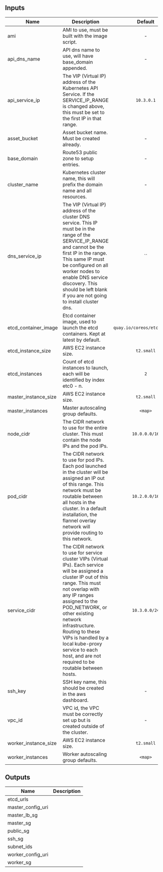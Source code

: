 
## Inputs

| Name | Description | Default | Required |
|------|-------------|:-----:|:-----:|
| ami | AMI to use, must be built with the image script. | - | yes |
| api_dns_name | API dns name to use, will have base_domain appended. | - | yes |
| api_service_ip | The VIP (Virtual IP) address of the Kubernetes API Service. If the SERVICE_IP_RANGE is changed above, this must be set to the first IP in that range. | `10.3.0.1` | no |
| asset_bucket | Asset bucket name. Must be created already. | - | yes |
| base_domain | Route53 public zone to setup entries. | - | yes |
| cluster_name | Kubernetes cluster name, this will prefix the domain name and all resources. | - | yes |
| dns_service_ip | The VIP (Virtual IP) address of the cluster DNS service. This IP must be in the range of the SERVICE_IP_RANGE and cannot be the first IP in the range. This same IP must be configured on all worker nodes to enable DNS service discovery. This should be left blank if you are not going to install cluster dns. | `` | no |
| etcd_container_image | Etcd container image, used to launch the etcd containers. Kept at latest by default. | `quay.io/coreos/etcd:latest` | no |
| etcd_instance_size | AWS EC2 instance size. | `t2.small` | no |
| etcd_instances | Count of etcd instances to launch, each will be identified by index etc0 - n. | `2` | no |
| master_instance_size | AWS EC2 instance size. | `t2.small` | no |
| master_instances | Master autoscaling group defaults. | `<map>` | no |
| node_cidr | The CIDR network to use for the entire cluster. This must contain the node IPs and the pod IPs. | `10.0.0.0/16` | no |
| pod_cidr | The CIDR network to use for pod IPs. Each pod launched in the cluster will be assigned an IP out of this range. This network must be routable between all hosts in the cluster. In a default installation, the flannel overlay network will provide routing to this network. | `10.2.0.0/16` | no |
| service_cidr | The CIDR network to use for service cluster VIPs (Virtual IPs). Each service will be assigned a cluster IP out of this range. This must not overlap with any IP ranges assigned to the POD_NETWORK, or other existing network infrastructure. Routing to these VIPs is handled by a local kube-proxy service to each host, and are not required to be routable between hosts. | `10.3.0.0/24` | no |
| ssh_key | SSH key name, this should be created in the aws dashboard. | - | yes |
| vpc_id | VPC id, the VPC must be correctly set up but is created outside of the cluster. | - | yes |
| worker_instance_size | AWS EC2 instance size. | `t2.small` | no |
| worker_instances | Worker autoscaling group defaults. | `<map>` | no |

## Outputs

| Name | Description |
|------|-------------|
| etcd_urls |  |
| master_config_uri |  |
| master_lb_sg |  |
| master_sg |  |
| public_sg |  |
| ssh_sg |  |
| subnet_ids |  |
| worker_config_uri |  |
| worker_sg |  |

